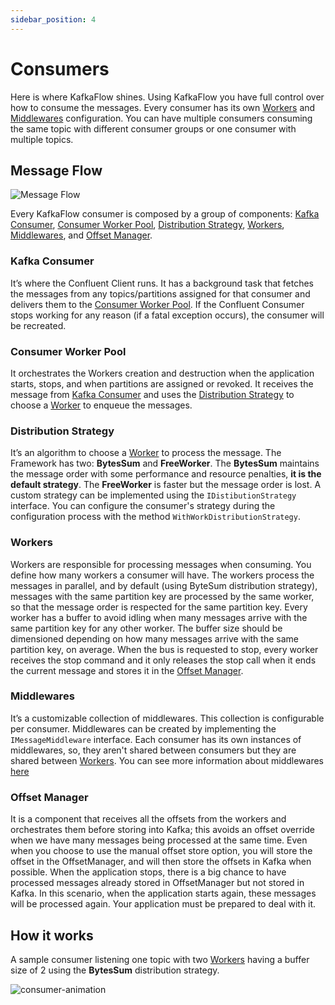 ```yaml
---
sidebar_position: 4
---
```


# Consumers

Here is where KafkaFlow shines. Using KafkaFlow you have full control over how to consume the messages. Every consumer has its own [Workers](#workers) and [Middlewares](#middlewares) configuration. You can have multiple consumers consuming the same topic with different consumer groups or one consumer with multiple topics.

## Message Flow
![Message Flow](https://user-images.githubusercontent.com/233064/98690729-24bd8000-2365-11eb-8bd0-19e6aeeaebda.jpg)

Every KafkaFlow consumer is composed by a group of components: [Kafka Consumer](#kafka-consumer), [Consumer Worker Pool](#consumer-worker-pool), [Distribution Strategy](#distribution-strategy), [Workers](#workers), [Middlewares](#middlewares), and [Offset Manager](#offset-manager).

### Kafka Consumer

It’s where the Confluent Client runs. It has a background task that fetches the messages from any topics/partitions assigned for that consumer and delivers them to the [Consumer Worker Pool](#consumer-worker-pool). If the Confluent Consumer stops working for any reason (if a fatal exception occurs), the consumer will be recreated.

### Consumer Worker Pool

It orchestrates the Workers creation and destruction when the application starts, stops, and when partitions are assigned or revoked. It receives the message from [Kafka Consumer](#kafka-consumer) and uses the [Distribution Strategy](#distribution-strategy) to choose a [Worker](#workers) to enqueue the messages.

### Distribution Strategy

It’s an algorithm to choose a [Worker](#workers) to process the message. The Framework has two: **BytesSum** and **FreeWorker**. The **BytesSum** maintains the message order with some performance and resource penalties, **it is the default strategy**. The **FreeWorker** is faster but the message order is lost. A custom strategy can be implemented using the `IDistibutionStrategy` interface. You can configure the consumer's strategy during the configuration process with the method `WithWorkDistributionStrategy`.

### Workers

Workers are responsible for processing messages when consuming. You define how many workers a consumer will have. The workers process the messages in parallel, and by default (using ByteSum distribution strategy), messages with the same partition key are processed by the same worker, so that the message order is respected for the same partition key. Every worker has a buffer to avoid idling when many messages arrive with the same partition key for any other worker. The buffer size should be dimensioned depending on how many messages arrive with the same partition key, on average. When the bus is requested to stop, every worker receives the stop command and it only releases the stop call when it ends the current message and stores it in the [Offset Manager](#offset-manager).

### Middlewares

It’s a customizable collection of middlewares. This collection is configurable per consumer. Middlewares can be created by implementing the `IMessageMiddleware` interface. Each consumer has its own instances of middlewares, so, they aren't shared between consumers but they are shared between [Workers](#workers). You can see more information about middlewares [here](middlewares)

### Offset Manager

It is a component that receives all the offsets from the workers and orchestrates them before storing into Kafka; this avoids an offset override when we have many messages being processed at the same time. Even when you choose to use the manual offset store option, you will store the offset in the OffsetManager, and will then store the offsets in Kafka when possible. When the application stops, there is a big chance to have processed messages already stored in OffsetManager but not stored in Kafka. In this scenario, when the application starts again, these messages will be processed again. Your application must be prepared to deal with it.

## How it works

A sample consumer listening one topic with two [Workers](#workers) having a buffer size of 2 using the **BytesSum** distribution strategy.

![consumer-animation](https://user-images.githubusercontent.com/233064/98690723-22f3bc80-2365-11eb-8453-04349abb103c.gif)
